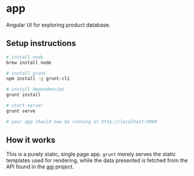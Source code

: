 # app
Angular UI for exploring product database.

## Setup instructions
```bash
# install node
brew install node

# install grunt
npm install -g grunt-cli

# install dependencies
grunt install

# start server
grunt serve

# your app should now be running at http://localhost:9000
```

## How it works
This is a purely static, single page app. `grunt` merely serves the static templates used for rendering, while the data presented is fetched from the API found in the [api](https://github.com/rattvisekollen/api) project.
